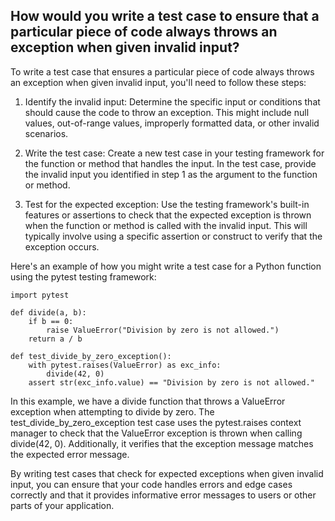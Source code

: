 ## How would you write a test case to ensure that a particular piece of code always throws an exception when given invalid input?

To write a test case that ensures a particular piece of code always throws an exception when given invalid input, you'll need to follow these steps:

1. Identify the invalid input: Determine the specific input or conditions that should cause the code to throw an exception. This might include null values, out-of-range values, improperly formatted data, or other invalid scenarios.

2. Write the test case: Create a new test case in your testing framework for the function or method that handles the input. In the test case, provide the invalid input you identified in step 1 as the argument to the function or method.

3. Test for the expected exception: Use the testing framework's built-in features or assertions to check that the expected exception is thrown when the function or method is called with the invalid input. This will typically involve using a specific assertion or construct to verify that the exception occurs.

Here's an example of how you might write a test case for a Python function using the pytest testing framework:

```
import pytest

def divide(a, b):
    if b == 0:
        raise ValueError("Division by zero is not allowed.")
    return a / b

def test_divide_by_zero_exception():
    with pytest.raises(ValueError) as exc_info:
        divide(42, 0)
    assert str(exc_info.value) == "Division by zero is not allowed."
```

In this example, we have a divide function that throws a ValueError exception when attempting to divide by zero. The test_divide_by_zero_exception test case uses the pytest.raises context manager to check that the ValueError exception is thrown when calling divide(42, 0). Additionally, it verifies that the exception message matches the expected error message.

By writing test cases that check for expected exceptions when given invalid input, you can ensure that your code handles errors and edge cases correctly and that it provides informative error messages to users or other parts of your application.
